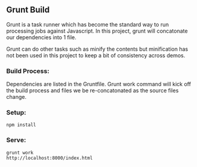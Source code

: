 ## Grunt Build

Grunt is a task runner which has become the standard way to run processing jobs against Javascript.  In this project, grunt will concatonate our dependencies into 1 file.

Grunt can do other tasks such as minify the contents but minification has not been used in this project to keep a bit of consistency across demos.

### Build Process:
Dependencies are listed in the Gruntfile. Grunt work command will kick off the build process and files we be re-concatonated as the source files change.

### Setup:
```
npm install
```

### Serve:
```
grunt work
http://localhost:8000/index.html
```

